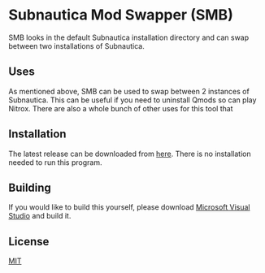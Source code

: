 # Subnautica Mod Swapper (SMB)

SMB looks in the default Subnautica installation directory and can swap between two installations of Subnautica.

## Uses

As mentioned above, SMB can be used to swap between 2 instances of Subnautica. This can be useful if you need to uninstall Qmods so can play Nitrox. There are also a whole bunch of other uses for this tool that

## Installation
The latest release can be downloaded from [here](https://github.com/Broken-OS/Subnautica-Mod-Swapper/releases). There is no installation needed to run this program.

## Building 
If you would like to build this yourself, please download [Microsoft Visual Studio](https://visualstudio.microsoft.com/) and build it.
## License
[MIT](https://choosealicense.com/licenses/mit/)

